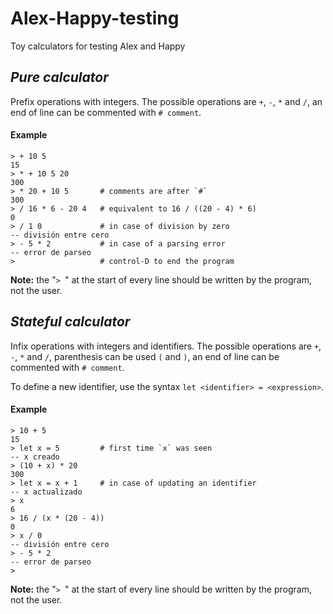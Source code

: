 # Alex-Happy-testing
Toy calculators for testing Alex and Happy

## *Pure calculator*

Prefix operations with integers. The possible operations are `+`, `-`, `*` and `/`, an end of line can be commented with `# comment`.

#### Example

    > + 10 5
    15
    > * + 10 5 20
    300
    > * 20 + 10 5       # comments are after `#`
    300
    > / 16 * 6 - 20 4   # equivalent to 16 / ((20 - 4) * 6)
    0
    > / 1 0             # in case of division by zero
    -- división entre cero
    > - 5 * 2           # in case of a parsing error
    -- error de parseo
    >                   # control-D to end the program

**Note:** the "`> `" at the start of every line should be written by the program, not the user.

## *Stateful calculator*

Infix operations with integers and identifiers. The possible operations are `+`, `-`, `*` and `/`, parenthesis can be used `(` and `)`, an end of line can be commented with `# comment`.

To define a new identifier, use the syntax `let <identifier> = <expression>`.

#### Example

    > 10 + 5
    15
    > let x = 5         # first time `x` was seen
    -- x creado
    > (10 + x) * 20
    300
    > let x = x + 1     # in case of updating an identifier
    -- x actualizado
    > x
    6
    > 16 / (x * (20 - 4))
    0
    > x / 0
    -- división entre cero
    > - 5 * 2
    -- error de parseo
    >

**Note:** the "`> `" at the start of every line should be written by the program, not the user.
